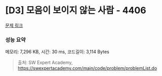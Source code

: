 # [D3] 모음이 보이지 않는 사람 - 4406 

[문제 링크](https://swexpertacademy.com/main/code/problem/problemDetail.do?contestProbId=AWNcD_66pUEDFAV8) 

### 성능 요약

메모리: 7,296 KB, 시간: 30 ms, 코드길이: 3,114 Bytes



> 출처: SW Expert Academy, https://swexpertacademy.com/main/code/problem/problemList.do